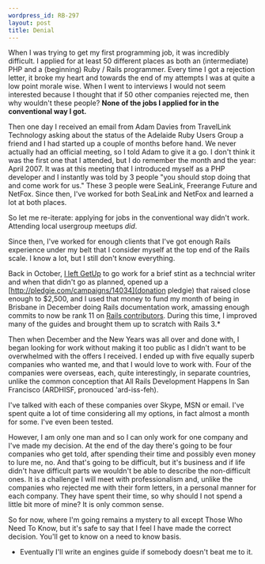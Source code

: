 ```yaml
--- 
wordpress_id: RB-297
layout: post
title: Denial
---
```


When I was trying to get my first programming job, it was incredibly difficult. I applied for at least 50 different places as both an (intermediate) PHP and a (beginning) Ruby / Rails programmer. Every time I got a rejection letter, it broke my heart and towards the end of my attempts I was at quite a low point morale wise. When I went to interviews I would not seem interested because I thought that if 50 other companies rejected me, then why wouldn't these people? **None of the jobs I applied for in the conventional way I got.**

Then one day I received an email from Adam Davies from TravelLink Technology asking about the status of the Adelaide Ruby Users Group a friend and I had started up a couple of months before hand. We never actually had an official meeting, so I told Adam to give it a go. I don't think it was the first one that I attended, but I do remember the month and the year: April 2007. It was at this meeting that I introduced myself as a PHP developer and I instantly was told by 3 people "you should stop doing that and come work for us." These 3 people were SeaLink, Freerange Future and NetFox. Since then, I've worked for both SeaLink and NetFox and learned a lot at both places.

So let me re-iterate: applying for jobs in the conventional way didn't work. Attending local usergroup meetups *did*.

Since then, I've worked for enough clients that I've got enough Rails experience under my belt that I consider myself at the top end of the Rails scale. I know a lot, but I still don't know everything. 

Back in October, [I left GetUp](http://ryanbigg.com/2010/10/gone-from-getup) to go work for a brief stint as a techncial writer and when that didn't go as planned, opened up a [http://pledgie.com/campaigns/14034](donation pledgie) that raised close enough to $2,500, and I used that money to fund my month of being in Brisbane in December doing Rails documentation work, amassing enough commits to now be rank 11 on [Rails contributors](http://contributors.rubyonrails.org). During this time, I improved many of the guides and brought them up to scratch with Rails 3.*

Then when December and the New Years was all over and done with, I began looking for work without making it too public as I didn't want to be overwhelmed with the offers I received. I ended up with five equally superb companies who wanted me, and that I would love to work with. Four of the companies were overseas, each, quite interestingly, in separate countries, unlike the common conception that All Rails Development Happens In San Francisco (ARDHISF, pronouced 'ard-iss-feh).

I've talked with each of these companies over Skype, MSN or email. I've spent quite a lot of time considering all my options, in fact almost a month for some. I've even been tested.

However, I am only one man and so I can only work for one company and I've made my decision. At the end of the day there's going to be four companies who get told, after spending their time and possibly even money to lure me, no. And that's going to be difficult, but it's business and if life didn't have difficult parts we wouldn't be able to describe the non-difficult ones. It is a challenge I will meet with professionalism and, unlike the companies who rejected me with their form letters, in a personal manner for each company. They have spent their time, so why should I not spend a little bit more of mine? It is only common sense.

So for now, where I'm going remains a mystery to all except Those Who Need To Know, but it's safe to say that I feel I have made the correct decision. You'll get to know on a need to know basis.


* Eventually I'll write an engines guide if somebody doesn't beat me to it.